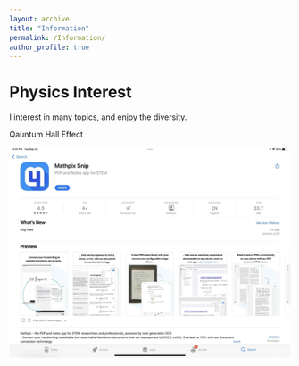 ```yaml
---
layout: archive
title: "Information"
permalink: /Information/
author_profile: true
---
```


# Physics Interest
I interest in many topics, and enjoy the diversity. 

Qauntum Hall Effect

![tupian](1.png)


